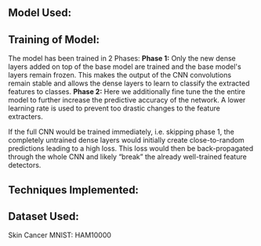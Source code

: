 ## Model Used:



## Training of Model:

The model has been trained in 2 Phases:
**Phase 1:** Only the new dense layers added on top of the base model are trained and the base model's layers
             remain frozen. This makes the output of the CNN convolutions remain stable and allows the dense
             layers to learn to classify the extracted features to classes.
**Phase 2:** Here we additionally fine tune the the entire model to further increase the predictive accuracy
             of the network. A lower learning rate is used to prevent too drastic changes to the feature extracters.
             
If the full CNN would be trained immediately, i.e. skipping phase 1, the completely untrained dense layers would initially create close-to-random predictions leading to a high loss. This loss would then be back-propagated through the whole CNN and likely “break” the already well-trained feature detectors.

## Techniques Implemented:



## Dataset Used:
Skin Cancer MNIST: HAM10000



